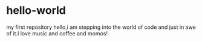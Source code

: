 # hello-world
my first repository
hello,i am stepping into the world of code and just in awe of it.I love music and coffee and momos!
